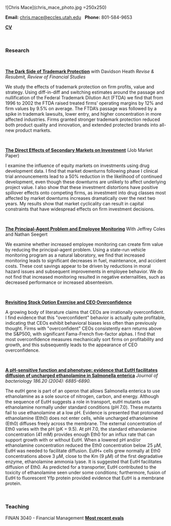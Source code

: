 ![Chris Mace](chris_mace_photo.jpg =250x250)

**Email:** chris.mace@eccles.utah.edu &nbsp;  **Phone:** 801-584-9653 

**[CV](chris_mace_cv.pdf)**




<br>



### Research



<br>

**[The Dark Side of Trademark Protection](https://papers.ssrn.com/abstract=2798473)** with Davidson Heath  *Revise & Resubmit, Review of Financial Studies*

We study the effects of trademark protection on firm profits, value and strategy. Using diff-in-diff and switching estimates around the passage and nullification of the Federal Trademark Dilution Act (FTDA) we find that from 1996 to 2002 the FTDA raised treated firms’ operating margins by 12% and firm values by 9.5% on average. The FTDA’s passage was followed by a spike in trademark lawsuits, lower entry, and higher concentration in more affected industries. Firms granted stronger trademark protection reduced both product quality and innovation, and extended protected brands into all-new product markets.


<br>

**[The Direct Effects of Secondary Markets on Investment](https://papers.ssrn.com/sol3/papers.cfm?abstract_id=3348102)** (Job Market Paper)

I examine the influence of equity markets on investments using drug development data. I find that market downturns following phase I clinical trial announcements lead to a 50\% reduction in the likelihood of continued development, even though these downturns are unlikely to affect underlying project value. I also show that these investment distortions have positive spillover effects onto competing firms, as investment into drug classes most affected by market downturns increases dramatically over the next two years. My results show that market cyclicality can result in capital constraints that have widespread effects on firm investment decisions.


<br>

**[The Principal-Agent Problem and Employee Monitoring]()** With Jeffrey Coles and Nathan Seegert 

We examine whether increased employee monitoring can create firm value by reducing the principal-agent problem.  Using a state-run vehicle monitoring program as a natural laboratory, we find that increased monitoring leads to significant decreases in fuel, maintenance, and accident costs. These cost savings appear to be driven by reductions in moral hazard issues and subsequent improvements in employee behavior. We do not find that increased monitoring resulted in negative externalities, such as decreased performance or increased absenteeism.


<br>

**[Revisiting Stock Option Exercise and CEO Overconfidence](https://papers.ssrn.com/sol3/papers.cfm?abstract_id=3070678)** 

A growing body of literature claims that CEOs are irrationally overconfident. I find evidence that this "overconfident" behavior is actually quite profitable, indicating that CEOs exhibit behavioral biases less often than previously thought. Firms with "overconfident" CEOs consistently earn returns above the S&P500, with significant Fama-French five-factor alphas. I find that most overconfidence measures mechanically sort firms on profitability and growth, and this subsequently leads to the appearance of CEO overconfidence.


<br>

**[A pH-sensitive function and phenotype: evidence that EutH facilitates diffusion of uncharged ethanolamine in Salmonella enterica](https://jb.asm.org/content/186/20/6885.short)** *Journal of bacteriology 186.20 (2004): 6885-6890.*

The eutH gene is part of an operon that allows Salmonella enterica to use ethanolamine as a sole source of nitrogen, carbon, and energy. Although the sequence of EutH suggests a role in transport, eutH mutants use ethanolamine normally under standard conditions (pH 7.0). These mutants fail to use ethanolamine at a low pH. Evidence is presented that protonated ethanolamine (Eth0) does not enter cells, while uncharged ethanolamine (Eth0) diffuses freely across the membrane. The external concentration of Eth0 varies with the pH (pK = 9.5). At pH 7.0, the standard ethanolamine concentration (41 mM) provides enough Eth0 for an influx rate that can support growth with or without EutH. When a lowered pH and/or ethanolamine concentration reduced the Eth0 concentration below 25 μM, EutH was needed to facilitate diffusion. EutH+ cells grew normally at Eth0 concentrations above 3 μM, close to the Km (9 μM) of the first degradative enzyme, ethanolamine ammonia lyase. It is suggested that EutH facilitates diffusion of Eth0. As predicted for a transporter, EutH contributed to the toxicity of ethanolamine seen under some conditions; furthermore, fusion of EutH to fluorescent Yfp protein provided evidence that EutH is a membrane protein.



<br>

### Teaching

FINAN 3040 - Financial Management   **[Most recent evals](chris_mace_evals.pdf)**
















